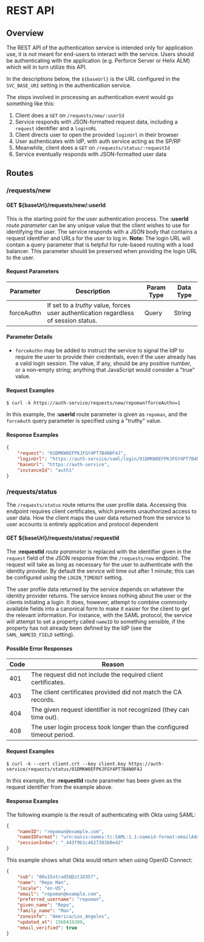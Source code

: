 # REST API

## Overview

The REST API of the authentication service is intended only for application use,
it is _not_ meant for end-users to interact with the service. Users should be
authenticating with the application (e.g. Perforce Server or Helix ALM) which
will in turn utilize this API.

In the descriptions below, the `${baseUrl}` is the URL configured in the
`SVC_BASE_URI` setting in the authentication service.

The steps involved in processing an authentication event would go something like
this:

1. Client does a `GET` on `/requests/new/:userId`
1. Service responds with JSON-formatted request data, including a `request` identifier and a `loginURL`
1. Client directs user to open the provided `loginUrl` in their browser
1. User authenticates with IdP, with auth service acting as the SP/RP
1. Meanwhile, client does a `GET` on `/requests/status/:requestId`
1. Service eventually responds with JSON-formatted user data

## Routes

### /requests/new

#### GET ${baseUrl}/requests/new/:userId

This is the starting point for the user authentication process. The **:userId**
_route parameter_ can be any unique value that the client wishes to use for
identifying the user. The service responds with a JSON body that contains a
request identifier and URLs for the user to log in. **Note:** The login URL will
contain a query parameter that is helpful for rule-based routing with a load
balancer. This parameter should be preserved when providing the login URL to the
user.

#### Request Parameters

| Parameter  | Description | Param Type | Data Type |
| ---------- | ----------- | ---------- | --------- |
| forceAuthn | If set to a _truthy_ value, forces user authentication regardless of session status. | Query | String |

#### Parameter Details

* `forceAuthn` may be added to instruct the service to signal the IdP to require
  the user to provide their credentials, even if the user already has a valid
  login session. The value, if any, should be any positive number, or a
  non-empty string; anything that JavaScript would consider a "true" value.

#### Request Examples

```shell
$ curl -k https://auth-service/requests/new/repoman?forceAuthn=1
```

In this example, the **:userId** route parameter is given as `repoman`, and the
`forceAuth` query parameter is specified using a "truthy" value.

#### Response Examples

```json
{
    "request": "01DMKW0EFPKJFGY4PT7B4N0F4J",
    "loginUrl": "https://auth-service/saml/login/01DMKW0EFPKJFGY4PT7B4N0F4J?instanceId=auth1",
    "baseUrl": "https://auth-service",
    "instanceId": "auth1"
}
```

### /requests/status

The `/requests/status` route returns the user profile data. Accessing this
endpoint requires client certificates, which prevents unauthorized access to
user data. How the client maps the user data returned from the service to user
accounts is entirely application and protocol dependent

#### GET ${baseUrl}/requests/status/:requestId

The **:requestId** _route parameter_ is replaced with the identifier given in
the `request` field of the JSON response from the `/requests/new` endpoint. The
request will take as long as necessary for the user to authenticate with the
identity provider. By default the service will time out after 1 minute; this can
be configured using the `LOGIN_TIMEOUT` setting.

The user profile data returned by the service depends on whatever the identity
provider returns. The service knows nothing about the user or the clients
initiating a login. It does, however, attempt to combine commonly available
fields into a canonical form to make it easier for the client to get the
relevant information. For instance, with the SAML protocol, the service will
attempt to set a property called `nameID` to something sensible, if the property
has not already been defined by the IdP (see the `SAML_NAMEID_FIELD` setting).

#### Possible Error Responses

| Code | Reason |
| ---- | ------ |
| 401  | The request did not include the required client certificates. |
| 403  | The client certificates provided did not match the CA records. |
| 404  | The given request identifier is not recognized (they can time out). |
| 408  | The user login process took longer than the configured timeout period. |

#### Request Examples

```shell
$ curl -k --cert client.crt --key client.key https://auth-service/requests/status/01DMKW0EFPKJFGY4PT7B4N0F4J
```

In this example, the **:requestId** route parameter has been given as the
request identifier from the example above.

#### Response Examples

The following example is the result of authenticating with Okta using SAML:

```json
{
    "nameID": "repoman@example.com",
    "nameIDFormat": "urn:oasis:names:tc:SAML:1.1:nameid-format:emailAddress",
    "sessionIndex": "_443f9b1c4627383b0e42"
}
```

This example shows what Okta would return when using OpenID Connect:

```json
{
    "sub": "00u15xtrad5QDzt1D357",
    "name": "Repo Man",
    "locale": "en-US",
    "email": "repoman@example.com",
    "preferred_username": "repoman",
    "given_name": "Repo",
    "family_name": "Man",
    "zoneinfo": "America/Los_Angeles",
    "updated_at": 1566419389,
    "email_verified": true
}
```
